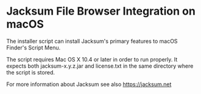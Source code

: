# Jacksum File Browser Integration on macOS

The installer script can install Jacksum's primary features to macOS Finder's Script Menu.

The script requires Mac OS X 10.4 or later in order to run properly.
It expects both jacksum-x.y.z.jar and license.txt in the same directory where the script is stored.

For more information about Jacksum see also https://jacksum.net
